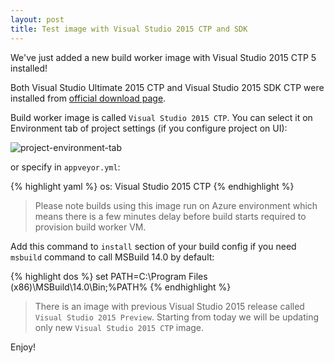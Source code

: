```yaml
---
layout: post
title: Test image with Visual Studio 2015 CTP and SDK
---
```


We've just added a new build worker image with Visual Studio 2015 CTP 5 installed!

Both Visual Studio Ultimate 2015 CTP and Visual Studio 2015 SDK CTP were installed from [official download page](http://support.microsoft.com/kb/2967191).

Build worker image is called `Visual Studio 2015 CTP`. You can select it on Environment tab of project settings (if you configure project on UI):

![project-environment-tab](/assets/images/posts/vs2015/project-environment-tab.png)

or specify in `appveyor.yml`:

{% highlight yaml %}
os: Visual Studio 2015 CTP
{% endhighlight %}

> Please note builds using this image run on Azure environment which means there is a few minutes delay before build starts required to provision build worker VM.

Add this command to `install` section of your build config if you need `msbuild` command to call MSBuild 14.0 by default:

{% highlight dos %}
set PATH=C:\Program Files (x86)\MSBuild\14.0\Bin;%PATH%
{% endhighlight %}

> There is an image with previous Visual Studio 2015 release called `Visual Studio 2015 Preview`. Starting from today we will be updating only new `Visual Studio 2015 CTP` image.

Enjoy!
